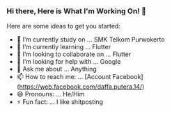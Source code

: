 ### Hi there, Here is What I'm Working On! 👋


Here are some ideas to get you started:

- 🔭 I’m currently study on ... SMK Telkom Purwokerto
- 🌱 I’m currently learning ... Flutter
- 👯 I’m looking to collaborate on ... Flutter
- 🤔 I’m looking for help with ... Google
- 💬 Ask me about ... Anything
- 📫 How to reach me: ... [Account Facebook] (https://web.facebook.com/daffa.putera.14/)
- 😄 Pronouns: ... He/Him
- ⚡ Fun fact: ... I like shitposting
